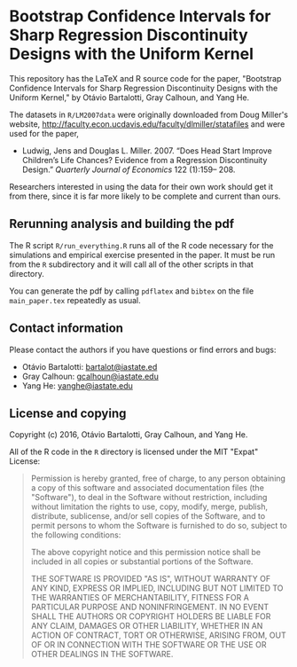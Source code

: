 # Bootstrap Confidence Intervals for Sharp Regression Discontinuity Designs with the Uniform Kernel

This repository has the LaTeX and R source code for the paper,
"Bootstrap Confidence Intervals for Sharp Regression Discontinuity
Designs with the Uniform Kernel," by Otávio Bartalotti, Gray Calhoun,
and Yang He.

The datasets in `R/LM2007data` were originally downloaded from Doug
Miller's website,
<http://faculty.econ.ucdavis.edu/faculty/dlmiller/statafiles> and
were used for the paper,

-   Ludwig, Jens and Douglas L. Miller. 2007. “Does Head Start Improve
    Children’s Life Chances? Evidence from a Regression Discontinuity
    Design.” *Quarterly Journal of Economics* 122 (1):159– 208.

Researchers interested in using the data for their own work should get
it from there, since it is far more likely to be complete and current
than ours.

## Rerunning analysis and building the pdf

The R script `R/run_everything.R` runs all of the R code necessary for
the simulations and empirical exercise presented in the paper. It must
be run from the `R` subdirectory and it will call all of the other
scripts in that directory.

You can generate the pdf by calling `pdflatex` and `bibtex` on the
file `main_paper.tex` repeatedly as usual.

## Contact information

Please contact the authors if you have questions or find errors and bugs:

- Otávio Bartalotti: <bartalot@iastate.ed>
- Gray Calhoun: <gcalhoun@iastate.edu>
- Yang He: <yanghe@iastate.edu>

## License and copying

Copyright (c) 2016, Otávio Bartalotti, Gray Calhoun, and Yang He.

All of the R code in the `R` directory is licensed under the MIT
"Expat" License:

> Permission is hereby granted, free of charge, to any person
> obtaining a copy of this software and associated documentation files
> (the "Software"), to deal in the Software without restriction,
> including without limitation the rights to use, copy, modify, merge,
> publish, distribute, sublicense, and/or sell copies of the Software,
> and to permit persons to whom the Software is furnished to do so,
> subject to the following conditions:
>
> The above copyright notice and this permission notice shall be
> included in all copies or substantial portions of the Software.
>
> THE SOFTWARE IS PROVIDED "AS IS", WITHOUT WARRANTY OF ANY KIND,
> EXPRESS OR IMPLIED, INCLUDING BUT NOT LIMITED TO THE WARRANTIES OF
> MERCHANTABILITY, FITNESS FOR A PARTICULAR PURPOSE AND
> NONINFRINGEMENT. IN NO EVENT SHALL THE AUTHORS OR COPYRIGHT HOLDERS
> BE LIABLE FOR ANY CLAIM, DAMAGES OR OTHER LIABILITY, WHETHER IN AN
> ACTION OF CONTRACT, TORT OR OTHERWISE, ARISING FROM, OUT OF OR IN
> CONNECTION WITH THE SOFTWARE OR THE USE OR OTHER DEALINGS IN THE
> SOFTWARE.
